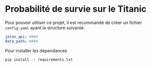 # Probabilité de survie sur le Titanic

Pour pouvoir utiliser ce projet, il
est recommandé de créer un fichier `config.yaml`
ayant la structure suivante:

```yaml
jeton_api: ####
data_path: ####
```

Pour installer les dépendances

```bash
pip install -r requirements.txt
```

